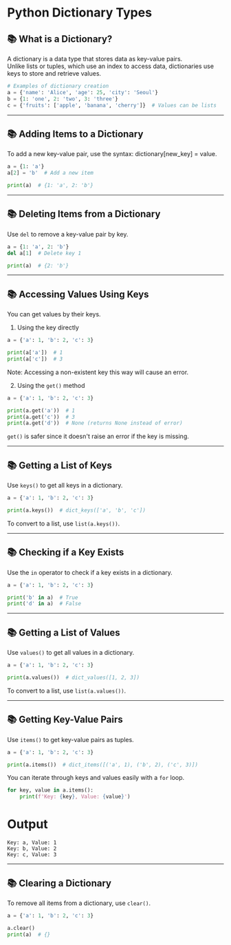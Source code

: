 # Python Dictionary Types

## 📚 What is a Dictionary?

A dictionary is a data type that stores data as key-value pairs.  
Unlike lists or tuples, which use an index to access data, dictionaries use keys to store and retrieve values.

```python
# Examples of dictionary creation
a = {'name': 'Alice', 'age': 25, 'city': 'Seoul'}
b = {1: 'one', 2: 'two', 3: 'three'}
c = {'fruits': ['apple', 'banana', 'cherry']}  # Values can be lists
```

---

## 📚 Adding Items to a Dictionary

To add a new key-value pair, use the syntax: dictionary[new_key] = value.

```python
a = {1: 'a'}
a[2] = 'b'  # Add a new item

print(a)  # {1: 'a', 2: 'b'}
```

---

## 📚 Deleting Items from a Dictionary

Use `del` to remove a key-value pair by key.

```python
a = {1: 'a', 2: 'b'}
del a[1]  # Delete key 1

print(a)  # {2: 'b'}
```

---

## 📚 Accessing Values Using Keys

You can get values by their keys.

1) Using the key directly

```python
a = {'a': 1, 'b': 2, 'c': 3}

print(a['a'])  # 1
print(a['c'])  # 3
```

Note: Accessing a non-existent key this way will cause an error.

2) Using the `get()` method

```python
a = {'a': 1, 'b': 2, 'c': 3}

print(a.get('a'))  # 1
print(a.get('c'))  # 3
print(a.get('d'))  # None (returns None instead of error)
```

`get()` is safer since it doesn't raise an error if the key is missing.

---

## 📚 Getting a List of Keys

Use `keys()` to get all keys in a dictionary.

```python
a = {'a': 1, 'b': 2, 'c': 3}

print(a.keys())  # dict_keys(['a', 'b', 'c'])
```

To convert to a list, use `list(a.keys())`.

---

## 📚 Checking if a Key Exists

Use the `in` operator to check if a key exists in a dictionary.

```python
a = {'a': 1, 'b': 2, 'c': 3}

print('b' in a)  # True
print('d' in a)  # False
```

---

## 📚 Getting a List of Values

Use `values()` to get all values in a dictionary.

```python
a = {'a': 1, 'b': 2, 'c': 3}

print(a.values())  # dict_values([1, 2, 3])
```

To convert to a list, use `list(a.values())`.

---

## 📚 Getting Key-Value Pairs

Use `items()` to get key-value pairs as tuples.

```python
a = {'a': 1, 'b': 2, 'c': 3}

print(a.items())  # dict_items([('a', 1), ('b', 2), ('c', 3)])
```

You can iterate through keys and values easily with a `for` loop.

```python
for key, value in a.items():
    print(f'Key: {key}, Value: {value}')
```

# Output

```
Key: a, Value: 1
Key: b, Value: 2
Key: c, Value: 3
```

---

## 📚 Clearing a Dictionary

To remove all items from a dictionary, use `clear()`.

```python
a = {'a': 1, 'b': 2, 'c': 3}

a.clear()
print(a)  # {}
```
